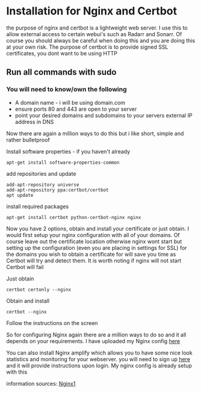 # Installation for Nginx and Certbot
the purpose of nginx and certbot is a lightweight web server. I use this to allow external access to certain webui's such as Radarr and Sonarr. Of course you should always be careful when doing this and you are doing this at your own risk. The purpose of certbot is to provide signed SSL certificates, you dont want to be using HTTP
## Run all commands with sudo

### You will need to know/own the following 
- A domain name - i will be using domain.com 
- ensure ports 80 and 443 are open to your server
- point your desired domains and subdomains to your servers external IP address in DNS 

Now there are again a million ways to do this but i like short, simple and rather bulletproof 

Install software properties - if you haven't already
```
apt-get install software-properties-common
```

add repositories and update
```
add-apt-repository universe
add-apt-repository ppa:certbot/certbot
apt update
```

install required packages
```
apt-get install certbot python-certbot-nginx nginx
```

Now you have 2 options, obtain and install your certificate or just obtain. I would first setup your nginx configuration with all of your domains. Of course leave out the certificate location otherwise nginx wont start but setting up the configuration (even you are placing in settings for SSL) for the domains you wish to obtain a certificate for will save you time as Certbot will try and detect them. It is worth noting if nginx will not start Certbot will fail

Just obtain
```
certbot certonly --nginx
```

Obtain and install
```
certbot --nginx
```

Follow the instructions on the screen

So for configuring Nginx again there are a million ways to do so and it all depends on your requirements. I have uploaded my Nginx config [here](/etc/nginx/)


You can also install Nginx amplify which allows you to have some nice look statistics and monitoring for your webserver. you will need to sign up [here](https://amplify.nginx.com/login) and it will provide instructions upon login. My nginx config is already setup with this


information sources: [Nginx1](https://certbot.eff.org/lets-encrypt/ubuntubionic-nginx)

